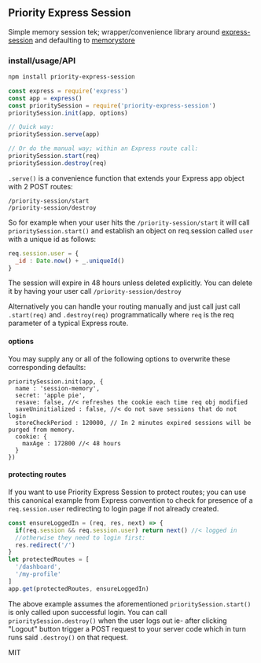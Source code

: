 ## Priority Express Session

Simple memory session tek; wrapper/convenience library around [express-session] and defaulting to [memorystore]


### install/usage/API

```bash
npm install priority-express-session
```

```js
const express = require('express')
const app = express() 
const prioritySession = require('priority-express-session') 
prioritySession.init(app, options) 

// Quick way: 
prioritySession.serve(app)

// Or do the manual way; within an Express route call: 
prioritySession.start(req) 
prioritySession.destroy(req) 
```
`.serve()` is a convenience function that extends your Express app object with 2 POST routes:

```
/priority-session/start 
/priority-session/destroy 
```

So for example when your user hits the `/priority-session/start` it will call `prioritySession.start()` and establish an object on req.session called `user` with a unique id as follows: 

```js
req.session.user = {
  _id : Date.now() + _.uniqueId()
}
```
The session will expire in 48 hours unless deleted explicitly.  You can delete it by having your user call `/priority-session/destroy`

Alternatively you can handle your routing manually and just call just call `.start(req)` and `.destroy(req)` programmatically where `req` is the req parameter of a typical Express route.  

#### options

You may supply any or all of the following options to overwrite these corresponding defaults:  
```
prioritySession.init(app, {
  name : 'session-memory',
  secret: 'apple pie',
  resave: false, //< refreshes the cookie each time req obj modified
  saveUninitialized : false, //< do not save sessions that do not login
  storeCheckPeriod : 120000, // In 2 minutes expired sessions will be purged from memory.
  cookie: {
    maxAge : 172800 //< 48 hours 
  }
}) 
```

#### protecting routes

If you want to use Priority Express Session to protect routes; you can use this canonical example from Express convention to check for presence of a `req.session.user` redirecting to login page if not already created. 

```js
const ensureLoggedIn = (req, res, next) => {
  if(req.session && req.session.user) return next() //< logged in
  //otherwise they need to login first:
  res.redirect('/')
}
let protectedRoutes = [
  '/dashboard',
  '/my-profile'
]
app.get(protectedRoutes, ensureLoggedIn)

```
The above example assumes the aforementioned `prioritySession.start()` is only called upon successful login.  You can call `prioritySession.destroy()` when the user logs out ie- after clicking "Logout" button trigger a POST request to your server code which in turn runs said `.destroy()` on that request.


MIT

[express-session]:https://github.com/expressjs/session
[memorystore]: https://github.com/roccomuso/memorystore